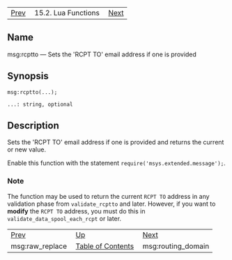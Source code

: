 |     |     |     |
| --- | --- | --- |
| [Prev](lua.ref.msg_raw_replace)  | 15.2. Lua Functions |  [Next](lua.ref.msg_routing_domain.php) |

<a name="lua.ref.msg_rcptto"></a>
## Name

msg:rcptto — Sets the 'RCPT TO' email address if one is provided

<a name="idp25606352"></a>
## Synopsis

`msg:rcptto(...);`

`...: string, optional`<a name="idp25609024"></a>
## Description

Sets the 'RCPT TO' email address if one is provided and returns the current or new value.

Enable this function with the statement `require('msys.extended.message');`.

### Note

The function may be used to return the current `RCPT TO` address in any validation phase from `validate_rcptto` and later. However, if you want to **modify** the `RCPT TO` address, you must do this in `validate_data_spool_each_rcpt` or later.

|     |     |     |
| --- | --- | --- |
| [Prev](lua.ref.msg_raw_replace)  | [Up](lua.function.details.php) |  [Next](lua.ref.msg_routing_domain.php) |
| msg:raw_replace  | [Table of Contents](index) |  msg:routing_domain |
